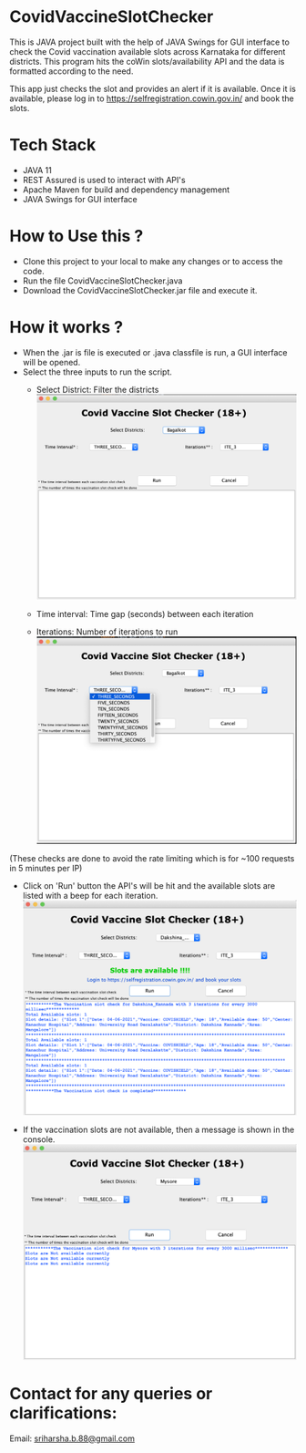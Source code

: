 # CovidVaccineSlotChecker

This is JAVA project built with the help of JAVA Swings for GUI interface to check the Covid vaccination available slots across Karnataka for different districts. This program hits the coWin slots/availability API and the data is formatted according to the need. 

This app just checks the slot and provides an alert if it is available. Once it is available, please log in to https://selfregistration.cowin.gov.in/ and book the slots.

# Tech Stack
 - JAVA 11
 - REST Assured is used to interact with API's
 - Apache Maven for build and dependency management
 - JAVA Swings for GUI interface

# How to Use this ?

 - Clone this project to your local to make any changes or to access the code.
 - Run the file CovidVaccineSlotChecker.java
 - Download the CovidVaccineSlotChecker.jar file and execute it.
 
 # How it works ?
  - When the .jar is file is executed or .java classfile is run, a GUI interface will be opened.
  - Select the three inputs to run the script.
     - Select District: Filter the districts
     ![CovidVaccineSlotChecker](https://github.com/sriharshab88/CovidVaccineSlotChecker/blob/master/src/test/resources/GUI_1.png)
    
    - Time interval: Time gap (seconds) between each iteration
     
     - Iterations: Number of iterations to run
     ![CovidVaccineSlotChecker](https://github.com/sriharshab88/CovidVaccineSlotChecker/blob/master/src/test/resources/GUI_2.png)

(These checks are done to avoid the rate limiting which is for ~100 requests in 5 minutes per IP)
  
  - Click on 'Run' button the API's will be hit and the available slots are listed with a beep for each iteration.
  ![CovidVaccineSlotChecker](https://github.com/sriharshab88/CovidVaccineSlotChecker/blob/master/src/test/resources/GUI_3.png)
 
 - If the vaccination slots are not available, then a message is shown in the console.
  ![CovidVaccineSlotChecker](https://github.com/sriharshab88/CovidVaccineSlotChecker/blob/master/src/test/resources/GUI_4.png)
  
 # Contact for any queries or clarifications:
 Email: sriharsha.b.88@gmail.com
